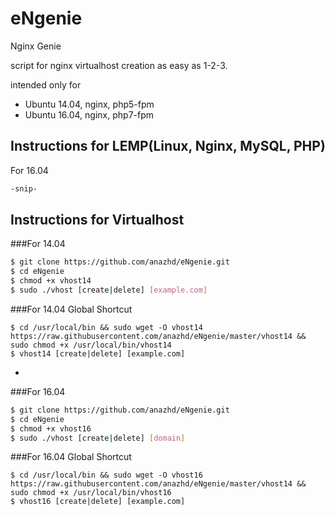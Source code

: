 # eNgenie
Nginx Genie

script for nginx virtualhost creation as easy as 1-2-3.

intended only for 
 - Ubuntu 14.04, nginx, php5-fpm
 - Ubuntu 16.04, nginx, php7-fpm
 
## Instructions for LEMP(Linux, Nginx, MySQL, PHP)
For 16.04
```bash
-snip-
```
 
## Instructions for Virtualhost
###For 14.04
```bash
$ git clone https://github.com/anazhd/eNgenie.git
$ cd eNgenie
$ chmod +x vhost14
$ sudo ./vhost [create|delete] [example.com]
```
###For 14.04 Global Shortcut
```
$ cd /usr/local/bin && sudo wget -O vhost14 https://raw.githubusercontent.com/anazhd/eNgenie/master/vhost14 && sudo chmod +x /usr/local/bin/vhost14
$ vhost14 [create|delete] [example.com]
```
-
###For 16.04
```bash
$ git clone https://github.com/anazhd/eNgenie.git
$ cd eNgenie
$ chmod +x vhost16
$ sudo ./vhost [create|delete] [domain]
```
###For 16.04 Global Shortcut
```
$ cd /usr/local/bin && sudo wget -O vhost16 https://raw.githubusercontent.com/anazhd/eNgenie/master/vhost14 && sudo chmod +x /usr/local/bin/vhost16
$ vhost16 [create|delete] [example.com]
```
